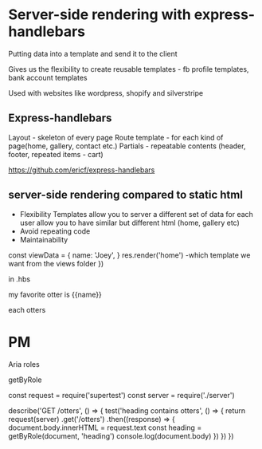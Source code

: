 # Server-side rendering with express-handlebars

Putting data into a template and send it to the client

Gives us the flexibility to create reusable templates - fb profile templates, bank account templates

Used with websites like wordpress, shopify and silverstripe

## Express-handlebars

Layout - skeleton of every page
Route template - for each kind of page(home, gallery, contact etc.)
Partials - repeatable contents (header, footer, repeated items - cart)

https://github.com/ericf/express-handlebars

## server-side rendering compared to static html

- Flexibility
Templates allow you to server a different set of data for each user
allow you to have similar but different html (home, gallery etc)
- Avoid repeating code
- Maintainability

const viewData = {
name: 'Joey',
}
res.render('home') -which template we want from the views folder
})

in .hbs
<p> my favorite otter is {{name}}</p>

each otters

# PM

Aria roles 

getByRole

const request = require('supertest')
const server = require('./server')

describe('GET /otters', () => {
test('heading contains otters', () => {
	return request(server)
		.get('/otters')
		.then((response) => {
		document.body.innerHTML = request.text
		const heading = getByRole(document, 'heading')
		console.log(document.body)
	   })
	})
})